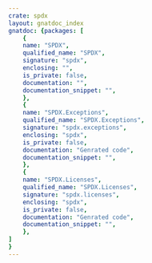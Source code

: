 ```yaml
---
crate: spdx
layout: gnatdoc_index
gnatdoc: {packages: [
    {
    name: "SPDX",
    qualified_name: "SPDX",
    signature: "spdx",
    enclosing: "",
    is_private: false,
    documentation: "",
    documentation_snippet: "",
    },
    {
    name: "SPDX.Exceptions",
    qualified_name: "SPDX.Exceptions",
    signature: "spdx.exceptions",
    enclosing: "spdx",
    is_private: false,
    documentation: "Genrated code",
    documentation_snippet: "",
    },
    {
    name: "SPDX.Licenses",
    qualified_name: "SPDX.Licenses",
    signature: "spdx.licenses",
    enclosing: "spdx",
    is_private: false,
    documentation: "Genrated code",
    documentation_snippet: "",
    },
]
}
---
```

